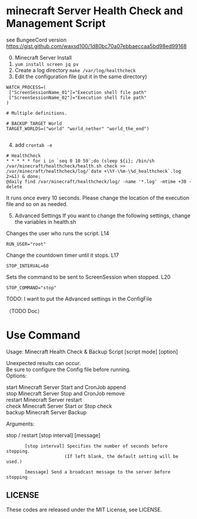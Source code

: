 #  minecraft Server Health Check and Management Script

see BungeeCord version   
https://gist.github.com/waxsd100/1d80bc70a07ebbaeccaa5bd98ed99168

0. Minecraft Server Install
1. `yum install screen jq pv`
2. Create a log directory `make /var/log/healthcheck`
3. Edit the configuration file (put it in the same directory)
```
WATCH_PROCESS=(
 ["ScreenSessionName_01"]="Execution shell file path"
 ["ScreenSessionName_02"]="Execution shell file path"
)

# Multiple definitions.

# BACKUP TARGET World
TARGET_WORLDS=("world" "world_nether" "world_the_end")


```
4. add `crontab -e`
```
# HealthCheck 
* * * * * for i in `seq 0 10 59`;do (sleep ${i}; /bin/sh /var/minecraft/healthcheck/health.sh check >> /var/minecraft/healthcheck/log/`date +\%Y-\%m-\%d_healthcheck`.log 2>&1) & done;
@daily find /var/minecraft/healthcheck/log/ -name '*.log' -mtime +30 -delete
```
It runs once every 10 seconds.
Please change the location of the execution file and so on as needed.


5. Advanced Settings
If you want to change the following settings, change the variables in health.sh

Changes the user who runs the script. L14

```
RUN_USER="root"
```
Change the countdown timer until it stops. L17
```
STOP_INTERVAL=60
```
Sets the command to be sent to ScreenSession when stopped. L20
```
STOP_COMMAND="stop"
```

TODO:
I want to put the Advanced settings in the ConfigFile

（TODO Doc）
# Use Command 
Usage: Minecraft Health Check & Backup Script [script mode] [option]  

  Unexpected results can occur.  
  Be sure to configure the Config file before running.  
Options:  

  start    Minecraft Server Start and CronJob append  
  stop     Minecraft Server Stop and CronJob remove  
  restart  Minecraft Server restart  
  check    Minecraft Server Start or Stop check  
  backup   Minecraft Server Backup  

Arguments:  

  stop / restart [stop interval] [message]  

           [stop interval] Specifies the number of seconds before stopping.  
                          (If left blank, the default setting will be used.)  

           [message] Send a broadcast message to the server before stopping  




## LICENSE   
These codes are released under the MIT License, see LICENSE.
